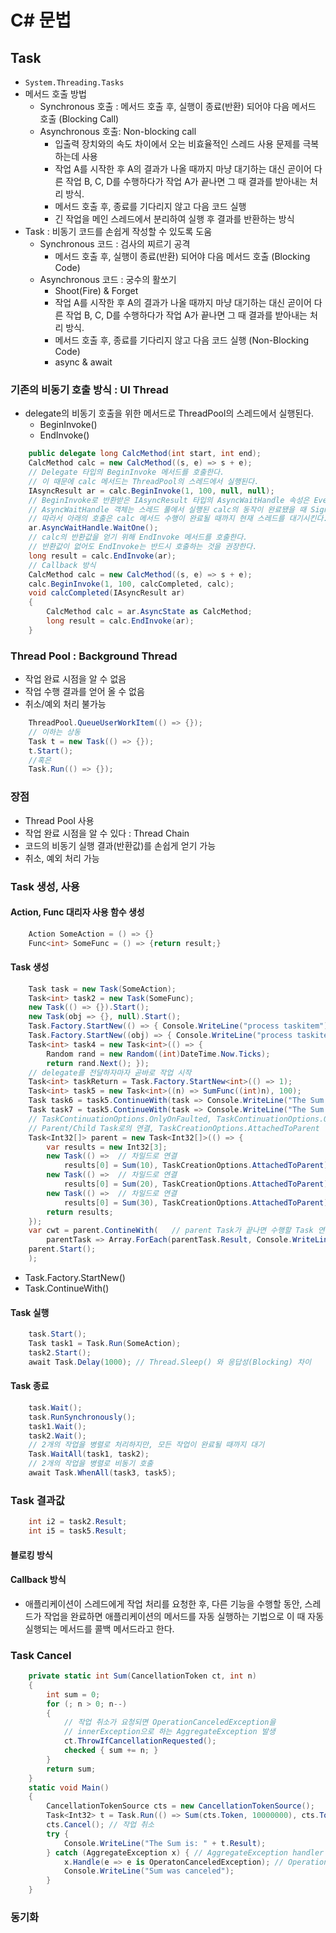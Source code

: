 # C# 문법
## Task
- `System.Threading.Tasks`
- 메서드 호출 방법
    - Synchronous 호출 : 메서드 호출 후, 실행이 종료(반환) 되어야 다음 메서드 호출 (Blocking Call)
    - Asynchronous 호출: Non-blocking call
        - 입출력 장치와의 속도 차이에서 오는 비효율적인 스레드 사용 문제를 극복하는데 사용
        - 작업 A를 시작한 후 A의 결과가 나올 때까지 마냥 대기하는 대신 곧이어 다른 작업 B, C, D를 수행하다가 작업 A가 끝나면 그 때 결과를 받아내는 처리 방식.
        - 메서드 호출 후, 종료를 기다리지 않고 다음 코드 실행
        - 긴 작업을 메인 스레드에서 분리하여 실행 후 결과를 반환하는 방식
- Task : 비동기 코드를 손쉽게 작성할 수 있도록 도움
    - Synchronous 코드 : 검사의 찌르기 공격
        - 메서드 호출 후, 실행이 종료(반환) 되어야 다음 메서드 호출 (Blocking Code)
    - Asynchronous 코드 : 궁수의 활쏘기
        - Shoot(Fire) & Forget
        - 작업 A를 시작한 후 A의 결과가 나올 때까지 마냥 대기하는 대신 곧이어 다른 작업 B, C, D를 수행하다가 작업 A가 끝나면 그 때 결과를 받아내는 처리 방식.
        - 메서드 호출 후, 종료를 기다리지 않고 다음 코드 실행 (Non-Blocking Code)
        - async & await
### 기존의 비동기 호출 방식 : UI Thread
- delegate의 비동기 호출을 위한 메서드로 ThreadPool의 스레드에서 실행된다.
    - BeginInvoke()
    - EndInvoke()
```C#
    public delegate long CalcMethod(int start, int end);
    CalcMethod calc = new CalcMethod((s, e) => s + e);
    // Delegate 타입의 BeginInvoke 메서드를 호출한다.
    // 이 때문에 calc 메서드는 ThreadPool의 스레드에서 실행된다.
    IAsyncResult ar = calc.BeginInvoke(1, 100, null, null);
    // BeginInvoke로 반환받은 IAsyncResult 타입의 AsyncWaitHandle 속성은 EventWaitHandle 타입이다.
    // AsyncWaitHandle 객체는 스레드 풀에서 실행된 calc의 동작이 완료됐을 때 Signal 상태로 바뀐다.
    // 따라서 아래의 호출은 calc 메서드 수행이 완료될 때까지 현재 스레드를 대기시킨다.
    ar.AsyncWaitHandle.WaitOne();
    // calc의 반환값을 얻기 위해 EndInvoke 메서드를 호출한다.
    // 반환값이 없어도 EndInvoke는 반드시 호출하는 것을 권장한다.
    long result = calc.EndInvoke(ar);
    // Callback 방식
    CalcMethod calc = new CalcMethod((s, e) => s + e);
    calc.BeginInvoke(1, 100, calcCompleted, calc);
    void calcCompleted(IAsyncResult ar)
    {
        CalcMethod calc = ar.AsyncState as CalcMethod;
        long result = calc.EndInvoke(ar);
    }
```
### Thread Pool : Background Thread
- 작업 완료 시점을 알 수 없음
- 작업 수행 결과를 얻어 올 수 없음
- 취소/예외 처리 불가능
```C#
    ThreadPool.QueueUserWorkItem(() => {});
    // 이하는 상동
    Task t = new Task(() => {});
    t.Start();
    //혹은
    Task.Run(() => {});
```
### 장점
- Thread Pool 사용
- 작업 완료 시점을 알 수 있다 : Thread Chain
- 코드의 비동기 실행 결과(반환값)를 손쉽게 얻기 가능
- 취소, 예외 처리 가능
### Task 생성, 사용
#### Action, Func 대리자 사용 함수 생성
```C#
    Action SomeAction = () => {}
    Func<int> SomeFunc = () => {return result;}
```
#### Task 생성
```C#
    Task task = new Task(SomeAction);
    Task<int> task2 = new Task(SomeFunc);
    new Task(() => {}).Start();
    new Task(obj => {}, null).Start();
    Task.Factory.StartNew(() => { Console.WriteLine("process taskitem"); });
    Task.Factory.StartNew((obj) => { Console.WriteLine("process taskitem(obj)"); }, null);
    Task<int> task4 = new Task<int>(() => {
        Random rand = new Random((int)DateTime.Now.Ticks);
        return rand.Next(); });
    // delegate를 전달하자마자 곧바로 작업 시작
    Task<int> taskReturn = Task.Factory.StartNew<int>(() => 1);
    Task<int> task5 = new Task<int>((n) => SumFunc((int)n), 100);
    Task task6 = task5.ContinueWith(task => Console.WriteLine("The Sum is" + task.Result));
    Task task7 = task5.ContinueWith(task => Console.WriteLine("The Sum is" + task.Result), TaskContinuationOptions.OnlyOnRanToCompletion);
    // TaskContinuationOptions.OnlyOnFaulted, TaskContinuationOptions.OnlyOnCanceled
    // Parent/Child Task로의 연결, TaskCreationOptions.AttachedToParent
    Task<Int32[]> parent = new Task<Int32[]>(() => {
        var results = new Int32[3];
        new Task(() =>  // 차일드로 연결
            results[0] = Sum(10), TaskCreationOptions.AttachedToParent).Start();
        new Task(() =>  // 차일드로 연결
            results[0] = Sum(20), TaskCreationOptions.AttachedToParent).Start();
        new Task(() =>  // 차일드로 연결
            results[0] = Sum(30), TaskCreationOptions.AttachedToParent).Start();
        return results;
    });
    var cwt = parent.ContineWith(   // parent Task가 끝나면 수행할 Task 연결
        parentTask => Array.ForEach(parentTask.Result, Console.WriteLine));
    parent.Start();
    );
```
- Task.Factory.StartNew()
- Task.ContinueWith()
#### Task 실행
```C#
    task.Start();
    Task task1 = Task.Run(SomeAction);
    task2.Start();
    await Task.Delay(1000); // Thread.Sleep() 와 응답성(Blocking) 차이
```
#### Task 종료
```C#
    task.Wait();
    task.RunSynchronously();
    task1.Wait();
    task2.Wait();
    // 2개의 작업을 병렬로 처리하지만, 모든 작업이 완료될 때까지 대기
    Task.WaitAll(task1, task2);
    // 2개의 작업을 병렬로 비동기 호출
    await Task.WhenAll(task3, task5);
```
### Task 결과값
```C#
    int i2 = task2.Result;
    int i5 = task5.Result;
```
#### 블로킹 방식
#### Callback 방식
- 애플리케이션이 스레드에게 작업 처리를 요청한 후, 다른 기능을 수행할 동안, 스레드가 작업을 완료하면 애플리케이션의 메서드를 자동 실행하는 기법으로 이 때 자동 실행되는 메서드를 콜백 메서드라고 한다.
### Task Cancel
```C#
    private static int Sum(CancellationToken ct, int n)
    {
        int sum = 0;
        for (; n > 0; n--)
        {
            // 작업 취소가 요청되면 OperationCanceledException을
            // innerException으로 하는 AggregateException 발생
            ct.ThrowIfCancellationRequested();
            checked { sum += n; }
        }
        return sum;
    }
    static void Main()
    {
        CancellationTokenSource cts = new CancellationTokenSource();
        Task<Int32> t = Task.Run(() => Sum(cts.Token, 10000000), cts.Token);
        cts.Cancel(); // 작업 취소
        try {
            Console.WriteLine("The Sum is: " + t.Result);
        } catch (AggregateException x) { // AggregateException handler
            x.Handle(e => e is OperatonCanceledException); // Operation 이면 처리된 것으로...
            Console.WriteLine("Sum was canceled");
        }
    }
```
### 동기화